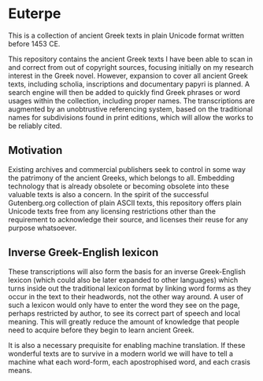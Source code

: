 # Euterpe
This is a collection of ancient Greek texts in plain Unicode format written before 1453 CE.

This repository contains the ancient Greek texts I have been able to scan in and correct from out of copyright sources, focusing initially on my research interest in the Greek novel. However, expansion to cover all ancient Greek texts, including scholia, inscriptions and documentary papyri is planned. A search engine will then be added to quickly find Greek phrases or word usages within the collection, including proper names. The transcriptions are augmented by an unobtrustive referencing system, based on the traditional names for subdivisions found in print editions, which will allow the works to be reliably cited.

## Motivation
Existing archives and commercial publishers seek to control in some way the patrimony of the ancient Greeks, which belongs to all. Embedding technology that is already obsolete or becoming obsolete into these valuable texts is also a concern. In the spirit of the successful Gutenberg.org collection of plain ASCII texts, this repository offers plain Unicode texts free from any licensing restrictions other than the requirement to acknowledge their source, and licenses their reuse for any purpose whatsoever.

## Inverse Greek-English lexicon
These transcriptions will also form the basis for an inverse Greek-English lexicon (which could also be later expanded to other languages) which turns inside out the traditional lexicon format by linking word forms as they occur in the text to their headwords, not the other way around. A user of such a lexicon would only have to enter the word they see on the page, perhaps restricted by author, to see its correct part of speech and local meaning. This will greatly reduce the amount of knowledge that people need to acquire before they begin to learn ancient Greek. 

It is also a necessary prequisite for enabling machine translation. If these wonderful texts are to survive in a modern world we will have to tell a machine what each word-form, each apostrophised word, and each crasis means. 
